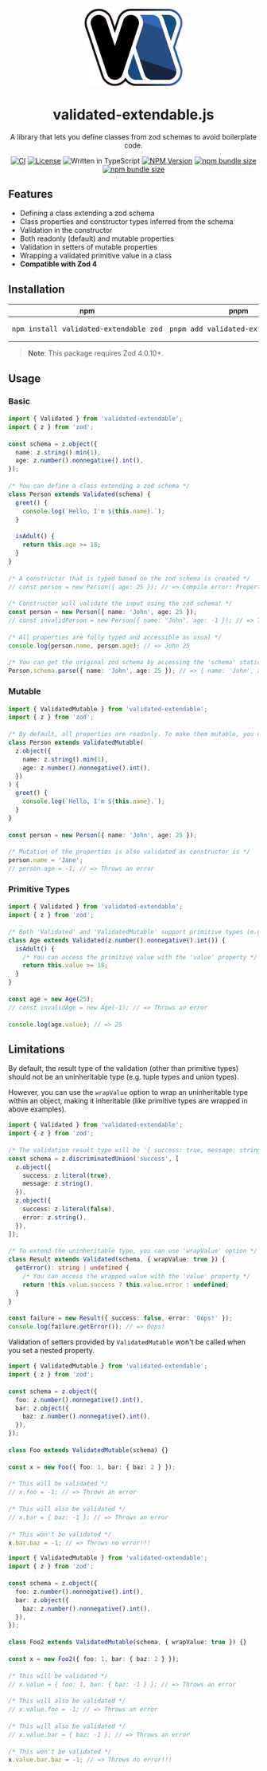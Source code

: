 <p align="center">
  <img src="logo.svg" width="200px" align="center" alt="validated-extendable.js" />
  <h1 align="center">validated-extendable.js</h1>
  <p align="center">A library that lets you define classes from zod schemas to avoid boilerplate code.</p>
</p>

<p align="center">
  <a href="https://github.com/takagiy/validated-extendable.js/actions/workflows/ci.yaml"><img alt="CI" src="https://github.com/takagiy/validated-extendable.js/actions/workflows/ci.yaml/badge.svg"></a>
  <a href="https://opensource.org/licenses/MIT"><img alt="License" src="https://img.shields.io/npm/l/validated-extendable"></a>
  <img alt="Written in TypeScript" src="https://img.shields.io/badge/-TypeScript-3178c6?logo=typescript&logoColor=white&labelColor=3178c6">
  <a href="https://www.npmjs.com/package/validated-extendable"><img alt="NPM Version" src="https://img.shields.io/npm/v/validated-extendable"></a>
  <a href="https://bundlephobia.com/package/validated-extendable"><img alt="npm bundle size" src="https://img.shields.io/bundlephobia/min/validated-extendable"></a>
  <a href="https://bundlephobia.com/package/validated-extendable"><img alt="npm bundle size" src="https://img.shields.io/bundlephobia/minzip/validated-extendable"></a>
</p>

## Features

- Defining a class extending a zod schema
- Class properties and constructor types inferred from the schema
- Validation in the constructor
- Both readonly (default) and mutable properties
- Validation in setters of mutable properties
- Wrapping a validated primitive value in a class
- **Compatible with Zod 4**

## Installation

| npm                                             | pnpm                                         | yarn                                         |
| ----------------------------------------------- | -------------------------------------------- | -------------------------------------------- |
| <pre>npm install validated-extendable zod</pre> | <pre>pnpm add validated-extendable zod</pre> | <pre>yarn add validated-extendable zod</pre> |

> **Note**: This package requires Zod 4.0.10+.

## Usage

### Basic

```typescript
import { Validated } from 'validated-extendable';
import { z } from 'zod';

const schema = z.object({
  name: z.string().min(1),
  age: z.number().nonnegative().int(),
});

/* You can define a class extending a zod schema */
class Person extends Validated(schema) {
  greet() {
    console.log(`Hello, I'm ${this.name}.`);
  }

  isAdult() {
    return this.age >= 18;
  }
}

/* A constructor that is typed based on the zod schema is created */
// const person = new Person({ age: 25 }); // => Compile error: Property 'name' is missing in type '{ age: number; }' but required in type '{ name: string; age: number; }'.

/* Constructor will validate the input using the zod schema! */
const person = new Person({ name: 'John', age: 25 });
// const invalidPerson = new Person({ name: "John", age: -1 }); // => Throws an error

/* All properties are fully typed and accessible as usual */
console.log(person.name, person.age); // => John 25

/* You can get the original zod schema by accessing the 'schema' static property */
Person.schema.parse({ name: 'John', age: 25 }); // => { name: 'John', age: 25 }
```

### Mutable

```typescript
import { ValidatedMutable } from 'validated-extendable';
import { z } from 'zod';

/* By default, all properties are readonly. To make them mutable, you can use 'ValidatedMutable' instead of 'Validated'. */
class Person extends ValidatedMutable(
  z.object({
    name: z.string().min(1),
    age: z.number().nonnegative().int(),
  })
) {
  greet() {
    console.log(`Hello, I'm ${this.name}.`);
  }
}

const person = new Person({ name: 'John', age: 25 });

/* Mutation of the properties is also validated as constructor is */
person.name = 'Jane';
// person.age = -1; // => Throws an error
```

### Primitive Types

```typescript
import { Validated } from 'validated-extendable';
import { z } from 'zod';

/* Both 'Validated' and 'ValidatedMutable' support primitive types (e.g. z.string(), z.number(), z.boolean(), ...) */
class Age extends Validated(z.number().nonnegative().int()) {
  isAdult() {
    /* You can access the primitive value with the 'value' property */
    return this.value >= 18;
  }
}

const age = new Age(25);
// const invalidAge = new Age(-1); // => Throws an error

console.log(age.value); // => 25
```

## Limitations

By default, the result type of the validation (other than primitive types) should not be an uninheritable type (e.g. tuple types and union types).

However, you can use the `wrapValue` option to wrap an uninheritable type within an object, making it inheritable (like primitive types are wrapped in above examples).

```typescript
import { Validated } from 'validated-extendable';
import { z } from 'zod';

/* The validation result type will be '{ success: true, message: string } | { success: false, error: string }' */
const schema = z.discriminatedUnion('success', [
  z.object({
    success: z.literal(true),
    message: z.string(),
  }),
  z.object({
    success: z.literal(false),
    error: z.string(),
  }),
]);

/* To extend the uninheritable type, you can use 'wrapValue' option */
class Result extends Validated(schema, { wrapValue: true }) {
  getError(): string | undefined {
    /* You can access the wrapped value with the 'value' property */
    return !this.value.success ? this.value.error : undefined;
  }
}

const failure = new Result({ success: false, error: 'Oops!' });
console.log(failure.getError()); // => Oops!
```

Validation of setters provided by `ValidatedMutable` won't be called when you set a nested property.

```typescript
import { ValidatedMutable } from 'validated-extendable';
import { z } from 'zod';

const schema = z.object({
  foo: z.number().nonnegative().int(),
  bar: z.object({
    baz: z.number().nonnegative().int(),
  }),
});

class Foo extends ValidatedMutable(schema) {}

const x = new Foo({ foo: 1, bar: { baz: 2 } });

/* This will be validated */
// x.foo = -1; // => Throws an error

/* This will also be validated */
// x.bar = { baz: -1 }; // => Throws an error

/* This won't be validated */
x.bar.baz = -1; // => Throws no error!!!
```

```typescript
import { ValidatedMutable } from 'validated-extendable';
import { z } from 'zod';

const schema = z.object({
  foo: z.number().nonnegative().int(),
  bar: z.object({
    baz: z.number().nonnegative().int(),
  }),
});

class Foo2 extends ValidatedMutable(schema, { wrapValue: true }) {}

const x = new Foo2({ foo: 1, bar: { baz: 2 } });

/* This will be validated */
// x.value = { foo: 1, bar: { baz: -1 } }; // => Throws an error

/* This will also be validated */
// x.value.foo = -1; // => Throws an error

/* This will also be validated */
// x.value.bar = { baz: -1 }; // => Throws an error

/* This won't be validated */
x.value.bar.baz = -1; // => Throws no error!!!
```
